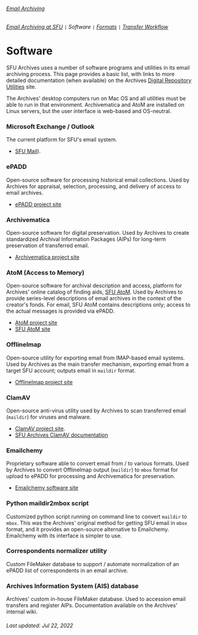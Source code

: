 ###### [Email Archiving](../README.md)
###### [Email Archiving at SFU](email-archiving-at-sfu.md) `|` Software `|` [Formats](formats.md) `|` [Transfer Workflow](transfer-workflow.md)

# Software

SFU Archives uses a number of software programs and utilities in its email archiving process. This page provides a basic list, with links to more detailed documentation (when available) on the Archives [Digital Repository Utilities](https://github.com/SFU-Archives/digital-repository-utilities) site.

The Archives' desktop computers run on Mac OS and all utilities must be able to run in that environment. Archivematica and AtoM are installed on Linux servers, but the user interface is web-based and OS-neutral.

### Microsoft Exchange / Outlook
The current platform for SFU's email system.
- [SFU Mail](https://www.sfu.ca/sfumail.html)).

### ePADD
Open-source software for processing historical email collections. Used by Archives for appraisal, selection, processing, and delivery of access to email archives.
- [ePADD project site](https://library.stanford.edu/projects/epadd)

### Archivematica
Open-source software for digital preservation. Used by Archives to create standardized Archival Information Packages (AIPs) for long-term preservation of transferred email.
- [Archivematica project site](https://www.archivematica.org/en/)

### AtoM (Access to Memory)
Open-source software for archival description and access, platform for Archives' online catalog of finding aids, [SFU AtoM](https://atom.archives.sfu.ca). Used by Archives to provide series-level descriptions of email archives in the context of the creator's fonds. For email, SFU AtoM contains descriptions only; access to the actual messages is provided via ePADD.
- [AtoM project site](https://www.accesstomemory.org/en/)
- [SFU AtoM site](https://atom.archives.sfu.ca)

### OfflineImap
Open-source utility for exporting email from IMAP-based email systems. Used by Archives as the main transfer mechanism, exporting email from a target SFU account; outputs email in `maildir` format.
- [OfflineImap project site](http://www.offlineimap.org)

### ClamAV
Open-source anti-virus utility used by Archives to scan transferred email (`maildir`) for viruses and malware.
- [ClamAV project site](https://www.clamav.net).
- [SFU Archives ClamAV documentation](https://github.com/SFU-Archives/digital-repository-utilities/blob/master/utilities/clamav.md)


### Emailchemy
Proprietary software able to convert email from / to various formats. Used by Archives to convert OfflineImap output (`maildir`) to `mbox` format for upload to ePADD for processing and Archivematica for preservation.
- [Emailchemy software site](https://weirdkid.com/emailchemy/)

### Python maildir2mbox script
Customized python script running on command line to convert `maildir` to `mbox`. This was the Archives' original method for getting SFU email in `mbox` format, and it provides an open-source alternative to Emailchemy. Emailchemy with its interface is simpler to use.

### Correspondents normalizer utility
Custom FileMaker database to support / automate normalization of an ePADD list of correspondents in an email archive.

### Archives Information System (AIS) database
Archives' custom in-house FileMaker database. Used to accession email transfers and register AIPs. Documentation available on the Archives' internal wiki.

###### Last updated: Jul 22, 2022
